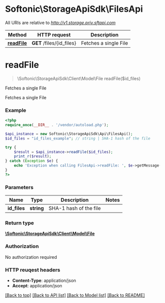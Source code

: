 # Softonic\StorageApiSdk\FilesApi

All URIs are relative to *http://v1.storage.priv.sftapi.com*

Method | HTTP request | Description
------------- | ------------- | -------------
[**readFile**](FilesApi.md#readFile) | **GET** /files/{id_files} | Fetches a single File


# **readFile**
> \Softonic\StorageApiSdk\Client\Model\File readFile($id_files)

Fetches a single File

Fetches a single File

### Example 
```php
<?php
require_once(__DIR__ . '/vendor/autoload.php');

$api_instance = new Softonic\StorageApiSdk\Api\FilesApi();
$id_files = "id_files_example"; // string | SHA-1 hash of the file

try { 
    $result = $api_instance->readFile($id_files);
    print_r($result);
} catch (Exception $e) {
    echo 'Exception when calling FilesApi->readFile: ', $e->getMessage(), "\n";
}
?>
```

### Parameters

Name | Type | Description  | Notes
------------- | ------------- | ------------- | -------------
 **id_files** | **string**| SHA-1 hash of the file | 

### Return type

[**\Softonic\StorageApiSdk\Client\Model\File**](File.md)

### Authorization

No authorization required

### HTTP reuqest headers

 - **Content-Type**: application/json
 - **Accept**: application/json

[[Back to top]](#) [[Back to API list]](../README.md#documentation-for-api-endpoints) [[Back to Model list]](../README.md#documentation-for-models) [[Back to README]](../README.md)

